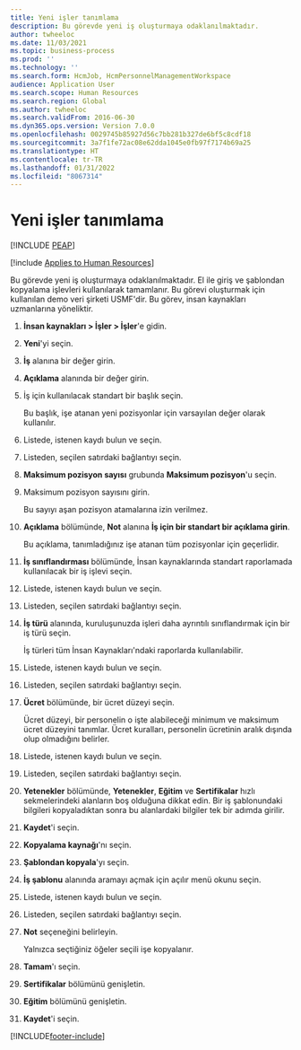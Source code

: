 ```yaml
---
title: Yeni işler tanımlama
description: Bu görevde yeni iş oluşturmaya odaklanılmaktadır.
author: twheeloc
ms.date: 11/03/2021
ms.topic: business-process
ms.prod: ''
ms.technology: ''
ms.search.form: HcmJob, HcmPersonnelManagementWorkspace
audience: Application User
ms.search.scope: Human Resources
ms.search.region: Global
ms.author: twheeloc
ms.search.validFrom: 2016-06-30
ms.dyn365.ops.version: Version 7.0.0
ms.openlocfilehash: 0029745b85927d56c7bb281b327de6bf5c8cdf18
ms.sourcegitcommit: 3a7f1fe72ac08e62dda1045e0fb97f7174b69a25
ms.translationtype: HT
ms.contentlocale: tr-TR
ms.lasthandoff: 01/31/2022
ms.locfileid: "8067314"
---
```

# <a name="define-new-jobs"></a>Yeni işler tanımlama


[!INCLUDE [PEAP](../includes/peap-1.md)]

[!include [Applies to Human Resources](../includes/applies-to-hr.md)]



Bu görevde yeni iş oluşturmaya odaklanılmaktadır. El ile giriş ve şablondan kopyalama işlevleri kullanılarak tamamlanır. Bu görevi oluşturmak için kullanılan demo veri şirketi USMF'dir. Bu görev, insan kaynakları uzmanlarına yöneliktir.

1. **İnsan kaynakları \> İşler \> İşler**'e gidin.
2. **Yeni**'yi seçin.
3. **İş** alanına bir değer girin.
4. **Açıklama** alanında bir değer girin.
5. İş için kullanılacak standart bir başlık seçin.

    Bu başlık, işe atanan yeni pozisyonlar için varsayılan değer olarak kullanılır.

6. Listede, istenen kaydı bulun ve seçin.
7. Listeden, seçilen satırdaki bağlantıyı seçin.
8. **Maksimum pozisyon sayısı** grubunda **Maksimum pozisyon**'u seçin.
9. Maksimum pozisyon sayısını girin. 

    Bu sayıyı aşan pozisyon atamalarına izin verilmez.

10. **Açıklama** bölümünde, **Not** alanına **İş için bir standart bir açıklama girin**.

    Bu açıklama, tanımladığınız işe atanan tüm pozisyonlar için geçerlidir.

11. **İş sınıflandırması** bölümünde, İnsan kaynaklarında standart raporlamada kullanılacak bir iş işlevi seçin.
12. Listede, istenen kaydı bulun ve seçin.
13. Listeden, seçilen satırdaki bağlantıyı seçin.
14. **İş türü** alanında, kuruluşunuzda işleri daha ayrıntılı sınıflandırmak için bir iş türü seçin.

    İş türleri tüm İnsan Kaynakları'ndaki raporlarda kullanılabilir.

15. Listede, istenen kaydı bulun ve seçin.
16. Listeden, seçilen satırdaki bağlantıyı seçin.
17. **Ücret** bölümünde, bir ücret düzeyi seçin.

    Ücret düzeyi, bir personelin o işte alabileceği minimum ve maksimum ücret düzeyini tanımlar. Ücret kuralları, personelin ücretinin aralık dışında olup olmadığını belirler.

18. Listede, istenen kaydı bulun ve seçin.
19. Listeden, seçilen satırdaki bağlantıyı seçin.
20. **Yetenekler** bölümünde, **Yetenekler**, **Eğitim** ve **Sertifikalar** hızlı sekmelerindeki alanların boş olduğuna dikkat edin. Bir iş şablonundaki bilgileri kopyaladıktan sonra bu alanlardaki bilgiler tek bir adımda girilir.
21. **Kaydet**'i seçin.
22. **Kopyalama kaynağı**'nı seçin.
23. **Şablondan kopyala**'yı seçin.
24. **İş şablonu** alanında aramayı açmak için açılır menü okunu seçin.
25. Listede, istenen kaydı bulun ve seçin.
26. Listeden, seçilen satırdaki bağlantıyı seçin.
27. **Not** seçeneğini belirleyin.

    Yalnızca seçtiğiniz öğeler seçili işe kopyalanır.

28. **Tamam**'ı seçin.
29. **Sertifikalar** bölümünü genişletin.
30. **Eğitim** bölümünü genişletin.
31. **Kaydet**'i seçin.

[!INCLUDE[footer-include](../includes/footer-banner.md)]
